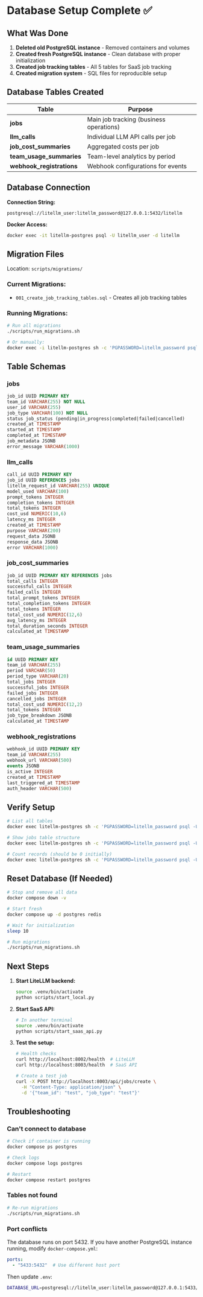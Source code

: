 # Database Setup Complete ✅

## What Was Done

1. **Deleted old PostgreSQL instance** - Removed containers and volumes
2. **Created fresh PostgreSQL instance** - Clean database with proper initialization
3. **Created job tracking tables** - All 5 tables for SaaS job tracking
4. **Created migration system** - SQL files for reproducible setup

## Database Tables Created

| Table | Purpose |
|-------|---------|
| **jobs** | Main job tracking (business operations) |
| **llm_calls** | Individual LLM API calls per job |
| **job_cost_summaries** | Aggregated costs per job |
| **team_usage_summaries** | Team-level analytics by period |
| **webhook_registrations** | Webhook configurations for events |

## Database Connection

**Connection String:**
```
postgresql://litellm_user:litellm_password@127.0.0.1:5432/litellm
```

**Docker Access:**
```bash
docker exec -it litellm-postgres psql -U litellm_user -d litellm
```

## Migration Files

Location: `scripts/migrations/`

### Current Migrations:
- `001_create_job_tracking_tables.sql` - Creates all job tracking tables

### Running Migrations:
```bash
# Run all migrations
./scripts/run_migrations.sh

# Or manually:
docker exec -i litellm-postgres sh -c 'PGPASSWORD=litellm_password psql -U litellm_user -d litellm' < scripts/migrations/001_create_job_tracking_tables.sql
```

## Table Schemas

### jobs
```sql
job_id UUID PRIMARY KEY
team_id VARCHAR(255) NOT NULL
user_id VARCHAR(255)
job_type VARCHAR(100) NOT NULL
status job_status (pending|in_progress|completed|failed|cancelled)
created_at TIMESTAMP
started_at TIMESTAMP
completed_at TIMESTAMP
job_metadata JSONB
error_message VARCHAR(1000)
```

### llm_calls
```sql
call_id UUID PRIMARY KEY
job_id UUID REFERENCES jobs
litellm_request_id VARCHAR(255) UNIQUE
model_used VARCHAR(100)
prompt_tokens INTEGER
completion_tokens INTEGER
total_tokens INTEGER
cost_usd NUMERIC(10,6)
latency_ms INTEGER
created_at TIMESTAMP
purpose VARCHAR(200)
request_data JSONB
response_data JSONB
error VARCHAR(1000)
```

### job_cost_summaries
```sql
job_id UUID PRIMARY KEY REFERENCES jobs
total_calls INTEGER
successful_calls INTEGER
failed_calls INTEGER
total_prompt_tokens INTEGER
total_completion_tokens INTEGER
total_tokens INTEGER
total_cost_usd NUMERIC(12,6)
avg_latency_ms INTEGER
total_duration_seconds INTEGER
calculated_at TIMESTAMP
```

### team_usage_summaries
```sql
id UUID PRIMARY KEY
team_id VARCHAR(255)
period VARCHAR(50)
period_type VARCHAR(20)
total_jobs INTEGER
successful_jobs INTEGER
failed_jobs INTEGER
cancelled_jobs INTEGER
total_cost_usd NUMERIC(12,2)
total_tokens INTEGER
job_type_breakdown JSONB
calculated_at TIMESTAMP
```

### webhook_registrations
```sql
webhook_id UUID PRIMARY KEY
team_id VARCHAR(255)
webhook_url VARCHAR(500)
events JSONB
is_active INTEGER
created_at TIMESTAMP
last_triggered_at TIMESTAMP
auth_header VARCHAR(500)
```

## Verify Setup

```bash
# List all tables
docker exec litellm-postgres sh -c 'PGPASSWORD=litellm_password psql -U litellm_user -d litellm -c "\dt"'

# Show jobs table structure
docker exec litellm-postgres sh -c 'PGPASSWORD=litellm_password psql -U litellm_user -d litellm -c "\d jobs"'

# Count records (should be 0 initially)
docker exec litellm-postgres sh -c 'PGPASSWORD=litellm_password psql -U litellm_user -d litellm -c "SELECT COUNT(*) FROM jobs;"'
```

## Reset Database (If Needed)

```bash
# Stop and remove all data
docker compose down -v

# Start fresh
docker compose up -d postgres redis

# Wait for initialization
sleep 10

# Run migrations
./scripts/run_migrations.sh
```

## Next Steps

1. **Start LiteLLM backend:**
   ```bash
   source .venv/bin/activate
   python scripts/start_local.py
   ```

2. **Start SaaS API:**
   ```bash
   # In another terminal
   source .venv/bin/activate
   python scripts/start_saas_api.py
   ```

3. **Test the setup:**
   ```bash
   # Health checks
   curl http://localhost:8002/health  # LiteLLM
   curl http://localhost:8003/health  # SaaS API

   # Create a test job
   curl -X POST http://localhost:8003/api/jobs/create \
     -H "Content-Type: application/json" \
     -d '{"team_id": "test", "job_type": "test"}'
   ```

## Troubleshooting

### Can't connect to database
```bash
# Check if container is running
docker compose ps postgres

# Check logs
docker compose logs postgres

# Restart
docker compose restart postgres
```

### Tables not found
```bash
# Re-run migrations
./scripts/run_migrations.sh
```

### Port conflicts
The database runs on port 5432. If you have another PostgreSQL instance running, modify `docker-compose.yml`:
```yaml
ports:
  - "5433:5432"  # Use different host port
```

Then update `.env`:
```bash
DATABASE_URL=postgresql://litellm_user:litellm_password@127.0.0.1:5433/litellm
```

